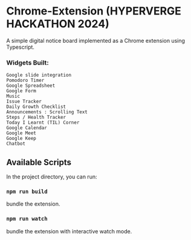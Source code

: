 # Chrome-Extension (HYPERVERGE HACKATHON 2024)

A simple digital notice board implemented as a Chrome extension using Typescript.    

### Widgets Built:
    Google slide integration   
    Pomodoro Timer
    Google Spreadsheet
    Google Form
    Music
    Issue Tracker
    Daily Growth Checklist
    Announcements : Scrolling Text
    Steps / Health Tracker
    Today I Learnt (TIL) Corner
    Google Calendar
    Google Meet
    Google Keep
    Chatbot
    
    
    







## Available Scripts

In the project directory, you can run:

### `npm run build`
bundle the extension.

### `npm run watch`
bundle the extension with interactive watch mode.


